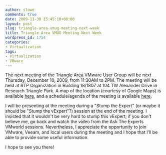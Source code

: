 ```yaml
---
author: slowe
comments: true
date: 2009-11-30 15:45:10+00:00
layout: post
slug: triangle-area-vmug-meeting-next-week
title: Triangle Area VMUG Meeting Next Week
wordpress_id: 1754
categories:
- Virtualization
tags:
- Virtualization
- VMware
---
```


The next meeting of the Triangle Area VMware User Group will be next Thursday, December 10, 2009, from 11:30AM to 2PM. The meeting will be held at RTP Organization in Building 18/1807 at 104 TW Alexander Drive in Research Triangle Park. A map of the location (courtesy of Google Maps) is available [here](http://maps.google.com/maps?f=q&source=s_q&hl=en&geocode=&q=104+T.W.+Alexander+Drive,+Research+Triangle+Park,+NC+27709&sll=37.0625,-95.677068&sspn=37.871902,47.373047&ie=UTF8&hq=&hnear=104+Alexander+Dr,+Durham,+North+Carolina+27713&ll=35.897116,-78.879797&spn=0.009473,0.011566&z=16&iwloc=A), and a schedule/agenda of the meeting is available [here](http://communities.vmware.com/community/vmug/us-southeast/raleigh).

I will be presenting at the meeting during a "Stump the Expert" (or maybe it should be "Stump the vExpert"?) session at the end of the meeting. I insisted that it wouldn't be very hard to stump this vExpert; if you don't believe me, go back and watch the video from the Ask The Experts VMworld sessions. Nevertheless, I appreciate the opportunity to join VMware, Veeam, and local users during the meeting and I hope that I'll be able to provide some useful information.

I hope to see you there!

